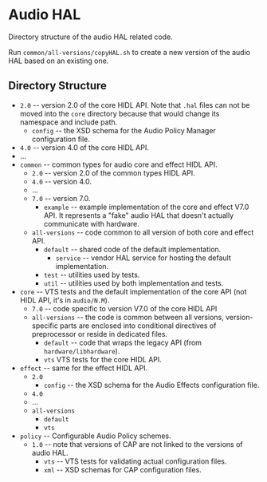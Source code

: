 # Audio HAL

Directory structure of the audio HAL related code.

Run `common/all-versions/copyHAL.sh` to create a new version of the audio HAL
based on an existing one.

## Directory Structure

* `2.0` -- version 2.0 of the core HIDL API. Note that `.hal` files
  can not be moved into the `core` directory because that would change
  its namespace and include path.
   - `config` -- the XSD schema for the Audio Policy Manager
     configuration file.
* `4.0` -- version 4.0 of the core HIDL API.
* ...
* `common` -- common types for audio core and effect HIDL API.
   - `2.0` -- version 2.0 of the common types HIDL API.
   - `4.0` -- version 4.0.
   - ...
   - `7.0` -- version 7.0.
      - `example` -- example implementation of the core and effect
        V7.0 API. It represents a "fake" audio HAL that doesn't
        actually communicate with hardware.
   - `all-versions` -- code common to all version of both core and effect API.
      - `default` -- shared code of the default implementation.
         - `service` -- vendor HAL service for hosting the default
           implementation.
      - `test` -- utilities used by tests.
      - `util` -- utilities used by both implementation and tests.
* `core` -- VTS tests and the default implementation of the core API
  (not HIDL API, it's in `audio/N.M`).
   - `7.0` -- code specific to version V7.0 of the core HIDL API
   - `all-versions` -- the code is common between all versions,
     version-specific parts are enclosed into conditional directives
     of preprocessor or reside in dedicated files.
       - `default` -- code that wraps the legacy API (from
         `hardware/libhardware`).
       - `vts` VTS tests for the core HIDL API.
* `effect` -- same for the effect HIDL API.
   - `2.0`
      - `config` -- the XSD schema for the Audio Effects configuration
        file.
   - `4.0`
   - ...
   - `all-versions`
      - `default`
      - `vts`
* `policy` -- Configurable Audio Policy schemes.
   - `1.0` -- note that versions of CAP are not linked to the versions
     of audio HAL.
      - `vts` -- VTS tests for validating actual configuration files.
      - `xml` -- XSD schemas for CAP configuration files.
